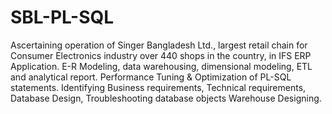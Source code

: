 # SBL-PL-SQL
Ascertaining operation of Singer Bangladesh Ltd., largest retail chain for Consumer Electronics industry over 440 shops in the country,  in IFS ERP Application.
E-R Modeling, data warehousing, dimensional modeling, ETL and analytical report.
Performance Tuning & Optimization of PL-SQL statements.
Identifying Business requirements, Technical requirements, Database Design, Troubleshooting database objects Warehouse Designing.
